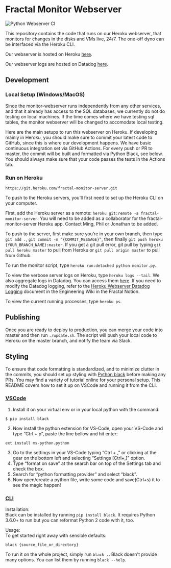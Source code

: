 # Fractal Monitor Webserver

![Python Webserver CI](https://github.com/fractalcomputers/monitor-webserver/workflows/Python%20Webserver%20CI/badge.svg)

This repository contains the code that runs on our Heroku webserver, that monitors for changes in the disks and VMs live, 24/7. The one-off dyno can be interfaced via the Heroku CLI.

Our webserver is hosted on Heroku [here](https://fractal-monitor-server.herokuapp.com).

Our webserver logs are hosted on Datadog [here](https://app.datadoghq.com/logs?cols=core_host%2Ccore_service&from_ts=1593977274176&index=&live=true&messageDisplay=inline&stream_sort=desc&to_ts=1593978174176).

## Development

### Local Setup (Windows/MacOS)

Since the monitor-webserver runs independently from any other services, and that it already has access to the SQL databases, we currently do not do testing on local machines. If the time comes where we have testing sql tables, the monitor webserver will be changed to accomodate local testing.

Here are the main setups to run this webserver on Heroku. If developing mainly in Heroku, you should make sure to commit your latest code to GitHub, since this is where our development happens. We have basic continuous integration set via GitHub Actions. For every push or PR to master, the commit will be built and formatted via Python Black, see below. You should always make sure that your code passes the tests in the Actions tab.

### Run on Heroku

`https://git.heroku.com/fractal-monitor-server.git`

To push to the Heroku servers, you’ll first need to set up the Heroku CLI on your computer.

First, add the Heroku server as a remote: `heroku git:remote -a fractal-monitor-server`. You will need to be added as a collaborator for the fractal-monitor-server Heroku app. Contact Ming, Phil or Jonathan to be added.

To push to the server, first make sure you’re in your own branch, then type `git add .`, `git commit -m “{COMMIT_MESSAGE}”`, then finally `git push heroku {YOUR_BRANCH_NAME}:master`. If you get a git pull error, git pull by typing `git pull heroku master` to pull from Heroku or `git pull origin master` to pull from Github.

To run the monitor script, type `heroku run:detached python monitor.py`.

To view the verbose server logs on Heroku, type `heroku logs --tail`. We also aggregate logs in Datadog. You can access them [here](https://app.datadoghq.com/logs?cols=core_host%2Ccore_service&from_ts=1593977274176&index=&live=true&messageDisplay=inline&stream_sort=desc&to_ts=1593978174176). If you need to modify the Datadog logging, refer to the [Heroku Webserver Datadog Logging](https://www.notion.so/fractalcomputers/Heroku-Webserver-Datadog-Logging-dfd38d40705a4226b9f0922ef262709c) document in the Engineering Wiki in the Fractal Notion.

To view the current running processes, type `heroku ps`.

## Publishing

Once you are ready to deploy to production, you can merge your code into master and then run `./update.sh`. The script will push your local code to Heroku on the master branch, and notify the team via Slack.

## Styling

To ensure that code formatting is standardized, and to minimize clutter in the commits, you should set up styling with [Python black](https://github.com/psf/black) before making any PRs. You may find a variety of tutorial online for your personal setup. This README covers how to set it up on VSCode and running it from the CLI.

### [VSCode](https://medium.com/@marcobelo/setting-up-python-black-on-visual-studio-code-5318eba4cd00)

1. Install it on your virtual env or in your local python with the command:

```
$ pip install black
```

2. Now install the python extension for VS-Code, open your VS-Code and type “Ctrl + p”, paste the line bellow and hit enter:

```
ext install ms-python.python
```

3. Go to the settings in your VS-Code typing “Ctrl + ,” or clicking at the gear on the bottom left and selecting “Settings [Ctrl+,]” option.
4. Type “format on save” at the search bar on top of the Settings tab and check the box.
5. Search for “python formatting provider” and select “black”.
6. Now open/create a python file, write some code and save(Ctrl+s) it to see the magic happen!

### [CLI](https://github.com/psf/black)

Installation:  
Black can be installed by running `pip install black`. It requires Python 3.6.0+ to run but you can reformat Python 2 code with it, too.

Usage:  
To get started right away with sensible defaults:

```
black {source_file_or_directory}
```

To run it on the whole project, simply run `black .`. Black doesn't provide many options. You can list them by running `black --help`.
